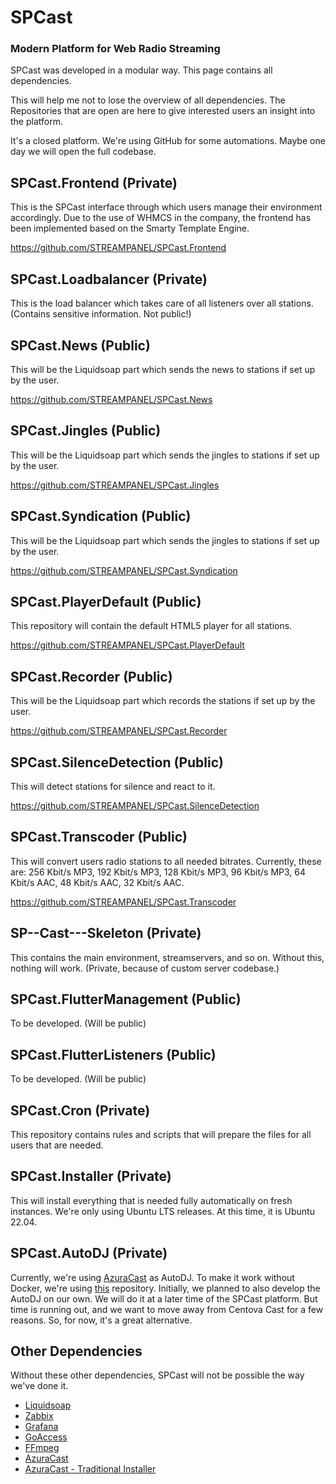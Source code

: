 # SPCast
### Modern Platform for Web Radio Streaming

SPCast was developed in a modular way. This page contains all dependencies.

This will help me not to lose the overview of all dependencies.
The Repositories that are open are here to give interested users an insight into the platform.

It's a closed platform. We're using GitHub for some automations.
Maybe one day we will open the full codebase.

## SPCast.Frontend (Private)

This is the SPCast interface through which users manage their environment accordingly. Due to the use of WHMCS in the company, the frontend has been implemented based on the Smarty Template Engine.

https://github.com/STREAMPANEL/SPCast.Frontend

## SPCast.Loadbalancer (Private)

This is the load balancer which takes care of all listeners over all stations.
(Contains sensitive information. Not public!)

## SPCast.News (Public)

This will be the Liquidsoap part which sends the news to stations if set up by the user.

https://github.com/STREAMPANEL/SPCast.News

## SPCast.Jingles (Public)

This will be the Liquidsoap part which sends the jingles to stations if set up by the user.

https://github.com/STREAMPANEL/SPCast.Jingles

## SPCast.Syndication (Public)

This will be the Liquidsoap part which sends the jingles to stations if set up by the user.

https://github.com/STREAMPANEL/SPCast.Syndication

## SPCast.PlayerDefault (Public)

This repository will contain the default HTML5 player for all stations.

https://github.com/STREAMPANEL/SPCast.PlayerDefault

## SPCast.Recorder (Public)

This will be the Liquidsoap part which records the stations if set up by the user.

https://github.com/STREAMPANEL/SPCast.Recorder

## SPCast.SilenceDetection (Public)

This will detect stations for silence and react to it.

https://github.com/STREAMPANEL/SPCast.SilenceDetection

## SPCast.Transcoder (Public)

This will convert users radio stations to all needed bitrates.
Currently, these are: 256 Kbit/s MP3, 192 Kbit/s MP3, 128 Kbit/s MP3, 96 Kbit/s MP3, 64 Kbit/s AAC, 48 Kbit/s AAC, 32 Kbit/s AAC.

https://github.com/STREAMPANEL/SPCast.Transcoder

## SP--Cast---Skeleton (Private)

This contains the main environment, streamservers, and so on. Without this, nothing will work.
(Private, because of custom server codebase.)

## SPCast.FlutterManagement (Public)

To be developed. (Will be public)

## SPCast.FlutterListeners (Public)

To be developed. (Will be public)

## SPCast.Cron (Private)

This repository contains rules and scripts that will prepare the files for all users that are needed.

## SPCast.Installer (Private)

This will install everything that is needed fully automatically on fresh instances. We're only using Ubuntu LTS releases. At this time, it is Ubuntu 22.04.

## SPCast.AutoDJ (Private)

Currently, we're using [AzuraCast](https://github.com/AzuraCast/AzuraCast) as AutoDJ. To make it work without Docker, we're using [this](https://github.com/scysys/AzuraCast-Ubuntu) repository.
Initially, we planned to also develop the AutoDJ on our own. We will do it at a later time of the SPCast platform.
But time is running out, and we want to move away from Centova Cast for a few reasons. So, for now, it's a great alternative.

## Other Dependencies

Without these other dependencies, SPCast will not be possible the way we've done it.

- [Liquidsoap](https://github.com/savonet/liquidsoap)
- [Zabbix](https://github.com/zabbix/zabbix)
- [Grafana](https://github.com/grafana/grafana)
- [GoAccess](https://github.com/allinurl/goaccess)
- [FFmpeg](https://github.com/FFmpeg/FFmpeg)
- [AzuraCast](https://github.com/AzuraCast/AzuraCast)
- [AzuraCast - Traditional Installer](https://github.com/scysys/AzuraCast-Ubuntu)
